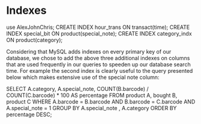 # Indexes

use AlexJohnChris;
CREATE INDEX hour_trans ON transact(time);
CREATE INDEX special_bit ON product(special_note);
CREATE INDEX category_indx ON product(category);

Considering that MySQL adds indexes on every primary key of our database, we chose to
add the above three additional indexes on columns that are used frequently in our queries to speeden up our database search time.
For example the second index is clearly useful to the query presented below which makes extensive
use of the special note
column:

SELECT
A.category,
A.special_note,
COUNT(B.barcode) / COUNT(C.barcode) \* 100 AS percentage
FROM
product A,
bought B,
product C
WHERE
A.barcode = B.barcode
AND B.barcode = C.barcode
AND A.special_note = 1
GROUP BY A.special_note , A.category
ORDER BY percentage DESC;
